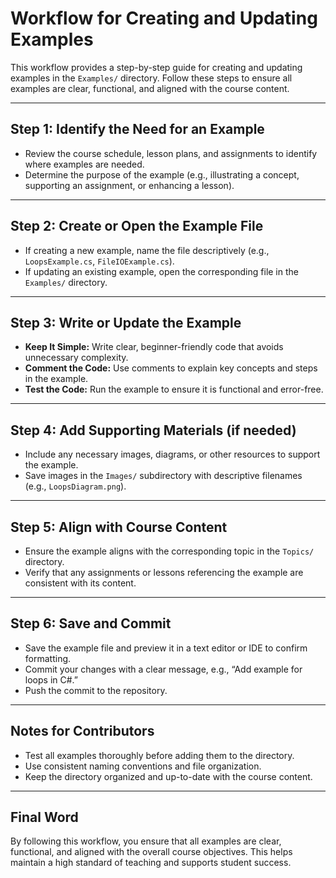 # Workflow for Creating and Updating Examples

This workflow provides a step-by-step guide for creating and updating examples in the `Examples/` directory. Follow these steps to ensure all examples are clear, functional, and aligned with the course content.

---

## Step 1: Identify the Need for an Example

- Review the course schedule, lesson plans, and assignments to identify where examples are needed.
- Determine the purpose of the example (e.g., illustrating a concept, supporting an assignment, or enhancing a lesson).

---

## Step 2: Create or Open the Example File

- If creating a new example, name the file descriptively (e.g., `LoopsExample.cs`, `FileIOExample.cs`).
- If updating an existing example, open the corresponding file in the `Examples/` directory.

---

## Step 3: Write or Update the Example

- **Keep It Simple:** Write clear, beginner-friendly code that avoids unnecessary complexity.
- **Comment the Code:** Use comments to explain key concepts and steps in the example.
- **Test the Code:** Run the example to ensure it is functional and error-free.

---

## Step 4: Add Supporting Materials (if needed)

- Include any necessary images, diagrams, or other resources to support the example.
- Save images in the `Images/` subdirectory with descriptive filenames (e.g., `LoopsDiagram.png`).

---

## Step 5: Align with Course Content

- Ensure the example aligns with the corresponding topic in the `Topics/` directory.
- Verify that any assignments or lessons referencing the example are consistent with its content.

---

## Step 6: Save and Commit

- Save the example file and preview it in a text editor or IDE to confirm formatting.
- Commit your changes with a clear message, e.g., “Add example for loops in C#.”
- Push the commit to the repository.

---

## Notes for Contributors

- Test all examples thoroughly before adding them to the directory.
- Use consistent naming conventions and file organization.
- Keep the directory organized and up-to-date with the course content.

---

## Final Word

By following this workflow, you ensure that all examples are clear, functional, and aligned with the overall course objectives. This helps maintain a high standard of teaching and supports student success.
